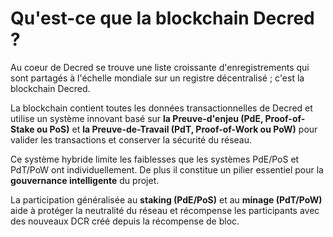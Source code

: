 # Qu'est-ce que la blockchain Decred ?

Au coeur de Decred se trouve une liste croissante d'enregistrements qui sont partagés à l'échelle mondiale sur un registre décentralisé ; c'est la blockchain Decred.

La blockchain contient toutes les données transactionnelles de Decred et utilise un système innovant basé sur **la Preuve-d'enjeu (PdE, Proof-of-Stake ou PoS)** et **la Preuve-de-Travail (PdT, Proof-of-Work ou PoW)** pour valider les transactions et conserver la sécurité du réseau.

Ce système hybride limite les faiblesses que les systèmes PdE/PoS et PdT/PoW ont individuellement. De plus il constitue un pilier essentiel pour la **gouvernance intelligente** du projet.

La participation généralisée au **staking (PdE/PoS)** et au **minage (PdT/PoW)** aide à protéger la neutralité du réseau et récompense les participants avec des nouveaux DCR créé depuis la récompense de bloc.
